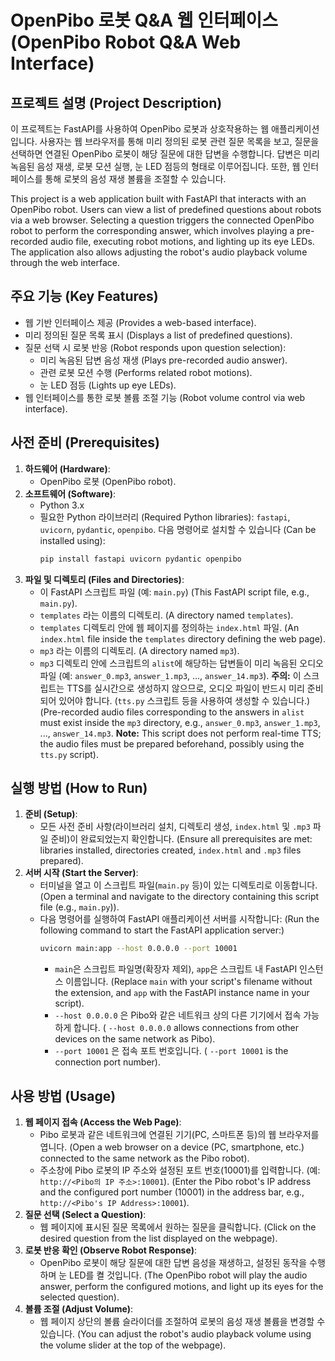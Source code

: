 # OpenPibo 로봇 Q&A 웹 인터페이스 (OpenPibo Robot Q&A Web Interface)

## 프로젝트 설명 (Project Description)

이 프로젝트는 FastAPI를 사용하여 OpenPibo 로봇과 상호작용하는 웹 애플리케이션입니다. 사용자는 웹 브라우저를 통해 미리 정의된 로봇 관련 질문 목록을 보고, 질문을 선택하면 연결된 OpenPibo 로봇이 해당 질문에 대한 답변을 수행합니다. 답변은 미리 녹음된 음성 재생, 로봇 모션 실행, 눈 LED 점등의 형태로 이루어집니다. 또한, 웹 인터페이스를 통해 로봇의 음성 재생 볼륨을 조절할 수 있습니다.

This project is a web application built with FastAPI that interacts with an OpenPibo robot. Users can view a list of predefined questions about robots via a web browser. Selecting a question triggers the connected OpenPibo robot to perform the corresponding answer, which involves playing a pre-recorded audio file, executing robot motions, and lighting up its eye LEDs. The application also allows adjusting the robot's audio playback volume through the web interface.

## 주요 기능 (Key Features)

* 웹 기반 인터페이스 제공 (Provides a web-based interface).
* 미리 정의된 질문 목록 표시 (Displays a list of predefined questions).
* 질문 선택 시 로봇 반응 (Robot responds upon question selection):
    * 미리 녹음된 답변 음성 재생 (Plays pre-recorded audio answer).
    * 관련 로봇 모션 수행 (Performs related robot motions).
    * 눈 LED 점등 (Lights up eye LEDs).
* 웹 인터페이스를 통한 로봇 볼륨 조절 기능 (Robot volume control via web interface).

## 사전 준비 (Prerequisites)

1.  **하드웨어 (Hardware)**:
    * OpenPibo 로봇 (OpenPibo robot).
2.  **소프트웨어 (Software)**:
    * Python 3.x
    * 필요한 Python 라이브러리 (Required Python libraries): `fastapi`, `uvicorn`, `pydantic`, `openpibo`. 다음 명령어로 설치할 수 있습니다 (Can be installed using):
        ```bash
        pip install fastapi uvicorn pydantic openpibo
        ```
3.  **파일 및 디렉토리 (Files and Directories)**:
    * 이 FastAPI 스크립트 파일 (예: `main.py`) (This FastAPI script file, e.g., `main.py`).
    * `templates` 라는 이름의 디렉토리. (A directory named `templates`).
    * `templates` 디렉토리 안에 웹 페이지를 정의하는 `index.html` 파일. (An `index.html` file inside the `templates` directory defining the web page).
    * `mp3` 라는 이름의 디렉토리. (A directory named `mp3`).
    * `mp3` 디렉토리 안에 스크립트의 `alist`에 해당하는 답변들이 미리 녹음된 오디오 파일 (예: `answer_0.mp3`, `answer_1.mp3`, ..., `answer_14.mp3`). **주의:** 이 스크립트는 TTS를 실시간으로 생성하지 않으므로, 오디오 파일이 반드시 미리 준비되어 있어야 합니다. (`tts.py` 스크립트 등을 사용하여 생성할 수 있습니다.) (Pre-recorded audio files corresponding to the answers in `alist` must exist inside the `mp3` directory, e.g., `answer_0.mp3`, `answer_1.mp3`, ..., `answer_14.mp3`. **Note:** This script does not perform real-time TTS; the audio files must be prepared beforehand, possibly using the `tts.py` script).

## 실행 방법 (How to Run)

1.  **준비 (Setup)**:
    * 모든 사전 준비 사항(라이브러리 설치, 디렉토리 생성, `index.html` 및 `.mp3` 파일 준비)이 완료되었는지 확인합니다. (Ensure all prerequisites are met: libraries installed, directories created, `index.html` and `.mp3` files prepared).
2.  **서버 시작 (Start the Server)**:
    * 터미널을 열고 이 스크립트 파일(`main.py` 등)이 있는 디렉토리로 이동합니다. (Open a terminal and navigate to the directory containing this script file (e.g., `main.py`)).
    * 다음 명령어를 실행하여 FastAPI 애플리케이션 서버를 시작합니다: (Run the following command to start the FastAPI application server:)
        ```bash
        uvicorn main:app --host 0.0.0.0 --port 10001
        ```
        * `main`은 스크립트 파일명(확장자 제외), `app`은 스크립트 내 FastAPI 인스턴스 이름입니다. (Replace `main` with your script's filename without the extension, and `app` with the FastAPI instance name in your script).
        * `--host 0.0.0.0` 은 Pibo와 같은 네트워크 상의 다른 기기에서 접속 가능하게 합니다. ( `--host 0.0.0.0` allows connections from other devices on the same network as Pibo).
        * `--port 10001` 은 접속 포트 번호입니다. ( `--port 10001` is the connection port number).

## 사용 방법 (Usage)

1.  **웹 페이지 접속 (Access the Web Page)**:
    * Pibo 로봇과 같은 네트워크에 연결된 기기(PC, 스마트폰 등)의 웹 브라우저를 엽니다. (Open a web browser on a device (PC, smartphone, etc.) connected to the same network as the Pibo robot).
    * 주소창에 Pibo 로봇의 IP 주소와 설정된 포트 번호(10001)를 입력합니다. (예: `http://<Pibo의 IP 주소>:10001`). (Enter the Pibo robot's IP address and the configured port number (10001) in the address bar, e.g., `http://<Pibo's IP Address>:10001`).
2.  **질문 선택 (Select a Question)**:
    * 웹 페이지에 표시된 질문 목록에서 원하는 질문을 클릭합니다. (Click on the desired question from the list displayed on the webpage).
3.  **로봇 반응 확인 (Observe Robot Response)**:
    * OpenPibo 로봇이 해당 질문에 대한 답변 음성을 재생하고, 설정된 동작을 수행하며 눈 LED를 켤 것입니다. (The OpenPibo robot will play the audio answer, perform the configured motions, and light up its eyes for the selected question).
4.  **볼륨 조절 (Adjust Volume)**:
    * 웹 페이지 상단의 볼륨 슬라이더를 조절하여 로봇의 음성 재생 볼륨을 변경할 수 있습니다. (You can adjust the robot's audio playback volume using the volume slider at the top of the webpage).